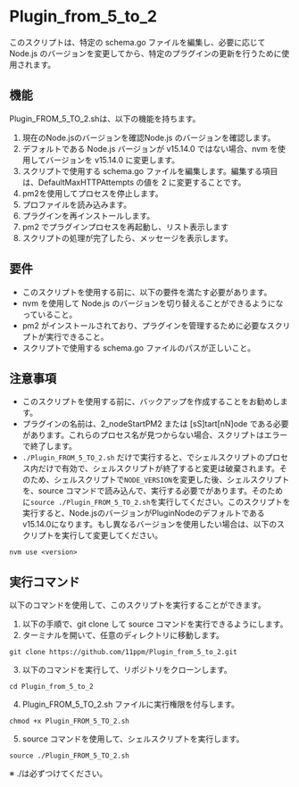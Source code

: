 # Plugin_from_5_to_2

このスクリプトは、特定の schema.go ファイルを編集し、必要に応じて Node.js のバージョンを変更してから、特定のプラグインの更新を行うために使用されます。

## 機能
Plugin_FROM_5_TO_2.shは、以下の機能を持ちます。

1. 現在のNode.jsのバージョンを確認Node.js のバージョンを確認します。
2. デフォルトである Node.js バージョンが v15.14.0 ではない場合、nvm を使用してバージョンを v15.14.0 に変更します。
3. スクリプトで使用する schema.go ファイルを編集します。編集する項目は、DefaultMaxHTTPAttempts の値を 2 に変更することです。
4. pm2を使用してプロセスを停止します。
5. プロファイルを読み込みます。
6. プラグインを再インストールします。
7. pm2 でプラグインプロセスを再起動し、リスト表示します
8. スクリプトの処理が完了したら、メッセージを表示します。

## 要件
* このスクリプトを使用する前に、以下の要件を満たす必要があります。
* nvm を使用して Node.js のバージョンを切り替えることができるようになっていること。
* pm2 がインストールされており、プラグインを管理するために必要なスクリプトが実行できること。
* スクリプトで使用する schema.go ファイルのパスが正しいこと。

## 注意事項
* このスクリプトを使用する前に、バックアップを作成することをお勧めします。
* プラグインの名前は、2_nodeStartPM2 または [sS]tart[nN]ode である必要があります。これらのプロセス名が見つからない場合、スクリプトはエラーで終了します。
* `./Plugin_FROM_5_TO_2.sh` だけで実行すると、でシェルスクリプトのプロセス内だけで有効で、シェルスクリプトが終了すると変更は破棄されます。そのため、シェルスクリプトで`NODE_VERSION`を変更した後、シェルスクリプトを、source コマンドで読み込んで、実行する必要でがあります。そのために`source ./Plugin_FROM_5_TO_2.sh`を実行してください。このスクリプトを実行すると、Node.jsのバージョンがPluginNodeのデフォルトであるv15.14.0になります。もし異なるバージョンを使用したい場合は、以下のスクリプトを実行して変更してください。
```
nvm use <version>
```

## 実行コマンド
以下のコマンドを使用して、このスクリプトを実行することができます。

1. 以下の手順で、git clone して source コマンドを実行できるようにします。
2. ターミナルを開いて、任意のディレクトリに移動します。
```
git clone https://github.com/11ppm/Plugin_from_5_to_2.git
```
3. 以下のコマンドを実行して、リポジトリをクローンします。
```
cd Plugin_from_5_to_2
```
4. Plugin_FROM_5_TO_2.sh ファイルに実行権限を付与します。
```
chmod +x Plugin_FROM_5_TO_2.sh
```
5. source コマンドを使用して、シェルスクリプトを実行します。
```
source ./Plugin_FROM_5_TO_2.sh
```
※ ./は必ずつけてください。

